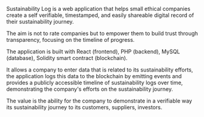 Sustainability Log is a web application that helps small ethical companies create a self verifiable, timestamped, and easily shareable digital record of their sustainability journey.

The aim is not to rate companies but to empower them to build trust through transparency, focusing on the timeline of progress.

The application is built with React (frontend), PHP (backend), MySQL (database), Solidity smart contract (blockchain).

It allows a company to enter data that is related to its sustainability efforts, the application logs this data to the blockchain by emitting events and provides a publicly accessible timeline of sustainability logs over time, demonstrating the company's efforts on the sustainability journey.

The value is the ability for the company to demonstrate in a verifiable way its sustainability journey to its customers, suppliers, investors. 